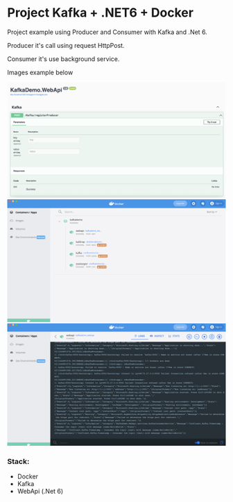 # Project Kafka + .NET6 + Docker

Project example using Producer and Consumer with Kafka and .Net 6. 

Producer it's call using request HttpPost.

Consumer it's use background service. 

Images example below

![swagger](images/swagger.png)
![docker](images/docker.png)
![docker-webapi-consumer-logger](images/docker-webapi-consumer-log.png)

### Stack: 

- Docker
- Kafka
- WebApi (.Net 6)
